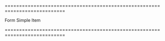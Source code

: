 <!--**
/*-------------------------------------------
    Auto-generated file. Do not modify.
-------------------------------------------

**-->
===========================================================================
<!--type-->Form Simple Item<!--/type-->
===========================================================================

<!--shortDescription-->

<!--/shortDescription-->

<!--fullDescription-->

<!--/fullDescription-->